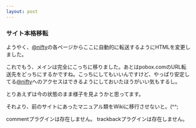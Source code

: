 ```yaml
---
layout: post
---
```

<h3>サイト本格移転</h3>
<p>ようやく、<a href="http://www.nifty.com/">@nifty</a>の各ページからここに自動的に転送するようにHTMLを変更しました。</p>
<p>これでもう、メインは完全にこっちに移りました。あとはpobox.comのURL転送先をどっちにするかですね。こっちにしてもいいんですけど、やっぱり安定してる<a href="http://www.nifty.com/">@nifty</a>へのアクセスはできるようにしておいたほうがいい気もするし。</p>
<p>とりあえずは今の状態のまま様子を見ようかと思ってます。</p>
<p>それより、前のサイトにあったマニュアル類をWikiに移行させないと。(^^;</p>
<p><span class="error">commentプラグインは存在しません。</span> <span class="error">trackbackプラグインは存在しません。</span> </p>
